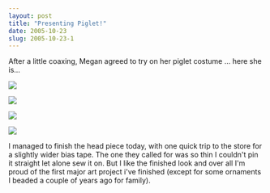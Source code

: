 ```yaml
---
layout: post
title: "Presenting Piglet!"
date: 2005-10-23
slug: 2005-10-23-1
---
```


After a little coaxing, Megan agreed to try on her piglet costume ... here she is...

 ![](/visible-light/images/assets/CRW_2609.jpg) 

 ![](/visible-light/images/assets/CRW_2610.jpg) 

 ![](/visible-light/images/assets/CRW_2611.jpg) 

 ![](/visible-light/images/assets/CRW_2612.jpg) 

I managed to finish the head piece today, with one quick trip to the store for a slightly wider bias tape.  The one they called for was so thin I couldn&apos;t pin it straight let alone sew it on.  But I like the finished look and over all I&apos;m proud of the first major art project i&apos;ve finished (except for some ornaments I beaded a couple of years ago for family).
